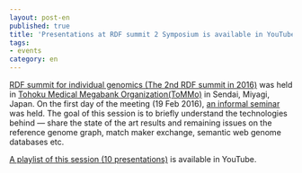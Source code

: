 ```yaml
---
layout: post-en
published: true
title: 'Presentations at RDF summit 2 Symposium is available in YouTube.'
tags:
- events
category: en
---
```

[RDF summit for individual genomics (The 2nd RDF summit in 2016)](https://github.com/dbcls/rdfsummit2) was held in [Tohoku Medical Megabank Organization(ToMMo)](http://www.megabank.tohoku.ac.jp/english/) in Sendai, Miyagi, Japan.
On the first day of the meeting (19 Feb 2016), [an informal seminar](https://github.com/dbcls/rdfsummit2/wiki/Seminar) was held. The goal of this session is to briefly understand the technologies behind — share the state of the art results and remaining issues on the reference genome graph, match maker exchange, semantic web genome databases etc.
 
[A playlist of this session (10 presentations)](https://www.youtube.com/playlist?list=PL0uaKHgcG00Z9_s2OR1NI8bdrEejQq43a) is available in YouTube.
